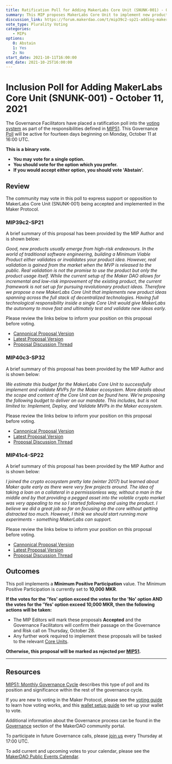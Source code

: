 ```yaml
---
title: Ratification Poll for Adding MakerLabs Core Unit (SNUNK-001) - October 11, 2021
summary: This MIP proposes MakerLabs Core Unit to implement new product ideas, for which the current framework is not set up, by having full techhnological responsability.
discussion_link: https://forum.makerdao.com/t/mip39c2-sp21-adding-makerlabs-core-unit/9425
vote_type: Plurality Voting
categories:
   - MIPs
options:
   0: Abstain
   1: Yes
   2: No
start_date: 2021-10-11T16:00:00
end_date: 2021-10-25T16:00:00
---
```

# Inclusion Poll for Adding MakerLabs Core Unit (SNUNK-001) - October 11, 2021

The Governance Facilitators have placed a ratification poll into the [voting system](https://vote.makerdao.com/polling) as part of the responsibilities defined in [MIP51](https://mips.makerdao.com/mips/details/MIP51). This Governance [Poll](https://community-development.makerdao.com/en/learn/governance/on-chain-gov) will be active for fourteen days beginning on Monday, October 11 at 16:00 UTC.

**This is a binary vote.** 
- **You may vote for a single option.** 
- **You should vote for the option which you prefer.**
- **If you would accept either option, you should vote 'Abstain'.**

## Review

The community may vote in this poll to express support or opposition to MakerLabs Core Unit (SNUNK-001) being accepted and implemented in the Maker Protocol.

### MIP39c2-SP21

A brief summary of this proposal has been provided by the MIP Author and is shown below:

*Good, new products usually emerge from high-risk endeavours. In the world of traditional software engineering, building a Minimum Viable Product either validates or invalidates your product idea. However, real validation is gained from the market when the MVP is released to the public. Real validation is not the promise to use the product but only the product usage itself.
 While the current setup of the Maker DAO allows for incremental and low-risk improvement of the existing product, the current framework is not set up for pursuing revolutionary product ideas.
 Therefore we propose a new MakerLabs Core Unit that implements new product ideas spanning across the full stack of decentralized technologies. 
 Having full technological responsibility inside a single Core Unit would give MakerLabs the autonomy to move fast and ultimately test and validate new ideas early.*

Please review the links below to inform your position on this proposal before voting.
* [Cannonical Proposal Version](https://github.com/makerdao/mips/blob/3fbfda3cf6326fd0f77cf670f7c0b0cd2dc522b2/MIP39/MIP39c2-Subproposals/MIP39c2-SP21.md)
* [Latest Proposal Version](https://mips.makerdao.com/mips/details/MIP39c2SP21)
* [Proposal Discussion Thread](https://forum.makerdao.com/t/mip39c2-sp21-adding-makerlabs-core-unit/9425)

### MIP40c3-SP32

A brief summary of this proposal has been provided by the MIP Author and is shown below:

*We estimate this budget for the MakerLabs Core Unit to successfully implement and validate MVPs for the Maker ecosystem. More details about the scope and content of the Core Unit can be found here.
 We’re proposing the following budget to deliver on our mandate. This includes, but is not limited to: Implement, Deploy, and Validate MVPs in the Maker ecosystem.*

Please review the links below to inform your position on this proposal before voting.
* [Cannonical Proposal Version](https://github.com/makerdao/mips/blob/5334d4cc29cf9f0dfd1e8bbf326668696e709420/MIP40/MIP40c3-Subproposals/MIP40c3-SP32.md)
* [Latest Proposal Version](https://mips.makerdao.com/mips/details/MIP40c3SP32)
* [Proposal Discussion Thread](https://forum.makerdao.com/t/mip40c3-sp32-adding-makerlabs-core-unit-budget/10108)

### MIP41c4-SP22

A brief summary of this proposal has been provided by the MIP Author and is shown below:

*I joined the crypto ecosystem pretty late (winter 2017) but learned about Maker quite early as there were very few projects around. The idea of taking a loan on a collateral in a permissionless way, without a man in the middle and by that providing a pegged asset into the volatile crypto market was very appealing to me so I started following and using the product. I believe we did a great job so far on focusing on the core without getting distracted too much. However, I think we should start running more experiments - something MakerLabs can support.*

Please review the links below to inform your position on this proposal before voting.
* [Cannonical Proposal Version](https://github.com/makerdao/mips/blob/2cf92ba215147968223ab2c729ee00da3e712dbc/MIP41/MIP41c4-Subproposals/MIP41c4-SP22.md)
* [Latest Proposal Version](https://mips.makerdao.com/mips/details/MIP41c4SP22)
* [Proposal Discussion Thread](https://forum.makerdao.com/t/mip41c4-sp22-facilitator-onboarding-makerlabs/10109)

## Outcomes

This poll implements a **Minimum Positive Participation** value. The Minimum Positive Participation is currently set to **10,000 MKR**.

**If the votes for the 'Yes' option exceed the votes for the 'No' option AND the votes for the 'Yes' option exceed 10,000 MKR, then the following actions will be taken:**
* The MIP Editors will mark these proposals **Accepted** and the Governance Facilitators will confirm their passage on the Governance and Risk call on Thursday, October 28. 
* Any further work required to implement these proposals will be tasked to the relevant [Core Units](https://mips.makerdao.com/mips/details/MIP38#mip38c2-core-unit-state).

**Otherwise, this proposal will be marked as rejected per [MIP51](https://mips.makerdao.com/mips/details/MIP51#mip51c2-ratification-poll).**

---

## Resources

[MIP51: Monthly Governance Cycle](https://mips.makerdao.com/mips/details/MIP51) describes this type of poll and its position and significance within the rest of the governance cycle.

If you are new to voting in the Maker Protocol, please see the [voting guide](https://community-development.makerdao.com/en/learn/governance/how-voting-works/) to learn how voting works, and this [wallet setup guide](https://community-development.makerdao.com/en/learn/governance/voting-setup/) to set up your wallet to vote.

Additional information about the Governance process can be found in the [Governance](https://community-development.makerdao.com/en/learn/governance) section of the MakerDAO community portal.

To participate in future Governance calls, please [join us](https://github.com/makerdao/community/tree/master/governance/governance-and-risk-meetings) every Thursday at 17:00 UTC.

To add current and upcoming votes to your calendar, please see the [MakerDAO Public Events Calendar](https://calendar.google.com/calendar/embed?src=makerdao.com_3efhm2ghipksegl009ktniomdk%40group.calendar.google.com&ctz=UTC&mode=week&showCalendars=0&showPrint=0).
